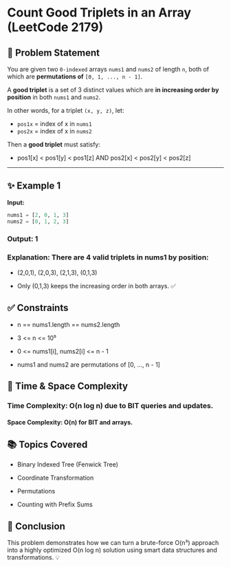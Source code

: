 # Count Good Triplets in an Array (LeetCode 2179)

## 🧠 Problem Statement

You are given two `0-indexed` arrays `nums1` and `nums2` of length `n`, both of which are **permutations of** `[0, 1, ..., n - 1]`.

A **good triplet** is a set of 3 distinct values which are **in increasing order by position** in both `nums1` and `nums2`.

In other words, for a triplet `(x, y, z)`, let:

- `pos1x` = index of x in `nums1`
- `pos2x` = index of x in `nums2`

Then a **good triplet** must satisfy:

+ pos1[x] < pos1[y] < pos1[z] AND pos2[x] < pos2[y] < pos2[z]

  
---

## ✨ Example 1

**Input:**
```python
nums1 = [2, 0, 1, 3]
nums2 = [0, 1, 2, 3]
```
### Output: 1

### Explanation: There are 4 valid triplets in nums1 by position:

+ (2,0,1), (2,0,3), (2,1,3), (0,1,3)

+ Only (0,1,3) keeps the increasing order in both arrays. ✅

## ✅ Constraints
+ n == nums1.length == nums2.length

+ 3 <= n <= 10⁵

+ 0 <= nums1[i], nums2[i] <= n - 1

+ nums1 and nums2 are permutations of [0, ..., n - 1]

  
## 🧮 Time & Space Complexity
### Time Complexity: O(n log n) due to BIT queries and updates.

#### Space Complexity: O(n) for BIT and arrays.

## 📚 Topics Covered
+ Binary Indexed Tree (Fenwick Tree)

+ Coordinate Transformation

+ Permutations

+ Counting with Prefix Sums

## 🏁 Conclusion
This problem demonstrates how we can turn a brute-force O(n³) approach into a highly optimized O(n log n) solution using smart data structures and transformations. 💡

